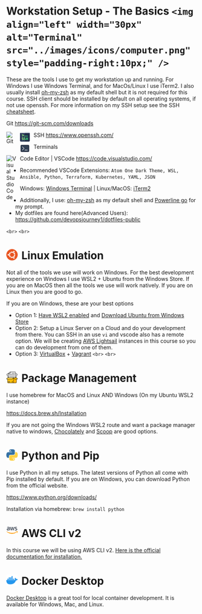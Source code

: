 # Workstation Setup - The Basics `<img align="left" width="30px" alt="Terminal" src="../images/icons/computer.png" style="padding-right:10px;" />`

These are the tools I use to get my workstation up and running. For Windows I use Windows Terminal, and for MacOs/Linux I use iTerm2. I also usually install [oh-my-zsh](https://ohmyz.sh/) as my default shell but it is not required for this course. SSH client should be installed by default on all operating systems, if not use openssh. For more information on my SSH setup see the SSH [cheatsheet](../ssh/cheatsheet.md).

Git https://git-scm.com/downloads

<img align="left" alt="Git" width="26px" src="https://cdn.jsdelivr.net/gh/devicons/devicon/icons/git/git-original.svg" style="padding-right:10px;" />

SSH https://www.openssh.com/
<img align="left" alt="Git" width="26px" src="../images/icons/ssh.png" style="padding-right:10px;" />

Terminals <img align="left" width="26px" alt="Terminal" src="../images/icons/terminal.png" style="padding-right:10px;"  />

Code Editor | VSCode
<img align="left" alt="Visual Studio Code" width="26px" src="https://cdn.jsdelivr.net/gh/devicons/devicon/icons/vscode/vscode-original.svg" style="padding-right:10px;" />
https://code.visualstudio.com/

- Recommended VSCode Extensions: `Atom One Dark Theme, WSL, Ansible, Python, Terraform, Kubernetes, YAML, JSON`

Windows: [Windows Terminal](https://apps.microsoft.com/store/detail/windows-terminal/9N0DX20HK701) | Linux/MacOS: [iTerm2](https://iterm2.com/)

- Additionally, I use: [oh-my-zsh](https://ohmyz.sh/) as my default shell and [Powerline go](https://github.com/justjanne/powerline-go) for my prompt.
- My dotfiles are found here(Advanced Users): https://github.com/devopsjourney1/dotfiles-public

`<br>`
`<br>`

# Linux Emulation<img align="left" width="30px" alt="Terminal" src="../images/icons/ubuntu.png" style="padding-right:10px;" />

Not all of the tools we use will work on Windows. For the best development experience on Windows I use WSL2 + Ubuntu from the Windows Store. If you are on MacOS then all the tools we use will work natively. If you are on Linux then you are good to go.

If you are on Windows, these are your best options

- Option 1: [Have WSL2 enabled](https://learn.microsoft.com/en-us/windows/wsl/install) and [Download Ubuntu from Windows Store](https://apps.microsoft.com/store/detail/ubuntu-20045-lts/9MTTCL66CPXJ)
- Option 2: Setup a Linux Server on a Cloud and do your development from there. You can SSH in an use `vi` and vscode also has a remote option. We will be creating [AWS Lightsail](https://aws.amazon.com/lightsail/) instances in this course so you can do development from one of them.
- Option 3: [VirtualBox](https://www.virtualbox.org/) + [Vagrant](https://www.vagrantup.com/)
  `<br>`
  `<br>`

# Package Management<img align="left" width="30px" alt="Terminal" src="../images/icons/package.png" style="padding-right:10px;" />

I use homebrew for MacOS and Linux AND Windows (On my Ubuntu WSL2 instance)

https://docs.brew.sh/Installation

If you are not going the Windows WSL2 route and want a package manager native to windows, [Chocolately](https://chocolatey.org/) and [Scoop](https://scoop.sh/) are good options.


# Python and Pip<img align="left" width="30px" alt="Terminal" src="../images/icons/python.png" style="padding-right:10px;" />

I use Python in all my setups. The latest versions of Python all come with Pip installed by default. If you are on Windows, you can download Python from the official website.

https://www.python.org/downloads/

Installation via homebrew:
``brew install python``


# AWS CLI v2<img align="left" width="30px" alt="Terminal" src="../images/icons/aws.png" style="padding-right:10px;" />

In this course we will be using AWS CLI v2.  [Here is the official documentation for installation.](https://docs.aws.amazon.com/cli/latest/userguide/getting-started-install.html)


# Docker Desktop<img align="left" width="30px" alt="Terminal" src="../images/icons/docker.png" style="padding-right:10px;"/>

[Docker Desktop](https://www.docker.com/products/docker-desktop/) is a great tool for local container development. It is available for Windows, Mac, and Linux.
